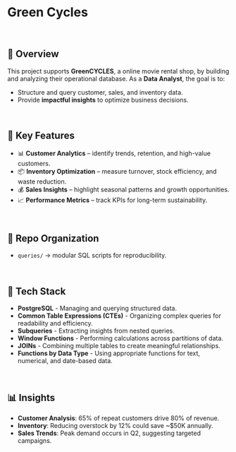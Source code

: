 
# Green Cycles 

<br>

## 📌 Overview

This project supports **GreenCYCLES**, a online movie rental shop, by building and analyzing their operational database.
As a **Data Analyst**, the goal is to:
- Structure and query customer, sales, and inventory data.
- Provide **impactful insights** to optimize business decisions.

<br>

## 🔑 Key Features

- 📊 **Customer Analytics** – identify trends, retention, and high-value customers.
- 📦 **Inventory Optimization** – measure turnover, stock efficiency, and waste reduction.
- 💰 **Sales Insights** – highlight seasonal patterns and growth opportunities.
- 📈 **Performance Metrics** – track KPIs for long-term sustainability.

<br>

## 📂 Repo Organization

- `queries/` → modular SQL scripts for reproducibility.

<br>

## 🚀 Tech Stack

- **PostgreSQL** - Managing and querying structured data.
- **Common Table Expressions (CTEs)** - Organizing complex queries for readability and efficiency.
- **Subqueries** - Extracting insights from nested queries.
- **Window Functions** - Performing calculations across partitions of data.
- **JOINs** - Combining multiple tables to create meaningful relationships.
- **Functions by Data Type** - Using appropriate functions for text, numerical, and date-based data.

<br>

## 📊 Insights
- **Customer Analysis**: 65% of repeat customers drive 80% of revenue.
- **Inventory**: Reducing overstock by 12% could save ~$50K annually.
- **Sales Trends**: Peak demand occurs in Q2, suggesting targeted campaigns.

